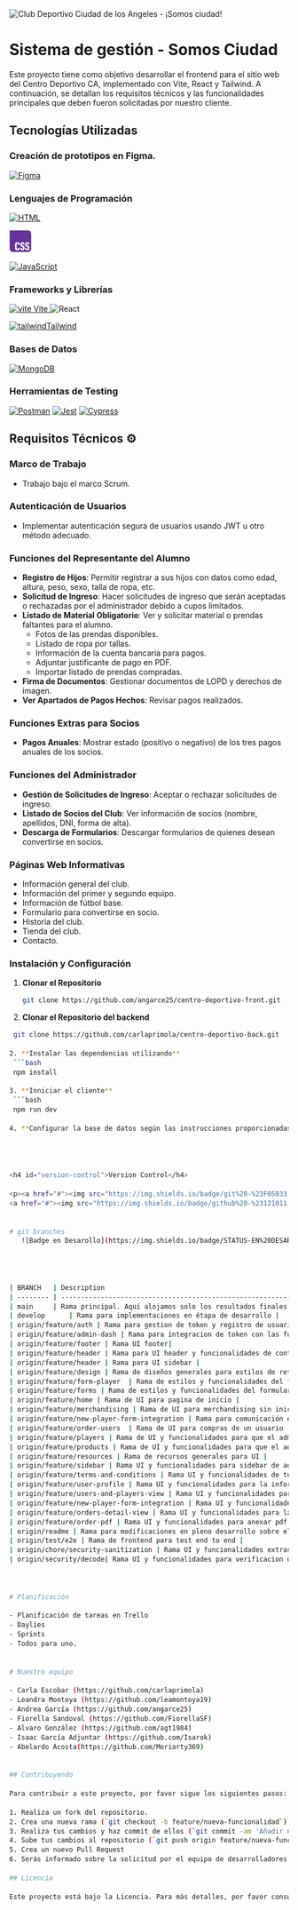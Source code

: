 <img src="https://encrypted-tbn0.gstatic.com/images?q=tbn:ANd9GcRZLCc_7YH-7urnc8N7_5YCR9JhWEiA6qTrCM55UPPXjg&s" alt="Club Deportivo Ciudad de los Angeles - ¡Somos ciudad!" width="250px">

# Sistema de gestión - Somos Ciudad

Este proyecto tiene como objetivo desarrollar el frontend para el sitio web del Centro Deportivo CA, implementado con Vite, React y Tailwind. A continuación, se detallan los requisitos técnicos y las funcionalidades principales que deben fueron solicitadas por nuestro cliente.

## Tecnologías Utilizadas

### Creación de prototipos en Figma.

<a href="#" rel="nofollow"><img src="https://raw.githubusercontent.com/danielcranney/readme-generator/main/public/icons/skills/figma-colored.svg" width="36" height="36" alt="Figma" style="max-width: 100%;"></a>

### Lenguajes de Programación

<a href="#"><img src="https://raw.githubusercontent.com/danielcranney/profileme-dev/3fc3595593bc992e6febba6580d6c9571f5e625f/public/icons/skills/html5-colored.svg" alt="HTML"  width="40" height="40" style="max-width: 100%;" ></a>

<a href="#"><img src="https://raw.githubusercontent.com/danielcranney/profileme-dev/3fc3595593bc992e6febba6580d6c9571f5e625f/public/icons/skills/css3-colored.svg" alt="CSS"  width="40" height="40" style="max-width: 100%;"></a>

<a href="#"><img src="https://img.shields.io/badge/JavaScript-F7DF1E?style=for-the-badge&logo=javascript&logoColor=white&labelColor=101010" alt="JavaScript"  width="40" height="40" style="max-width: 100%;"></a>

### Frameworks y Librerías

<a href="#" rel="nofollow"> <img src="https://github.com/danielcranney/profileme-dev/blob/main/public/icons/skills/vite-colored.svg" alt="vite" width="40" height="40" style="max-width: 100%;"> Vite </a>
<img src="https://camo.githubusercontent.com/f77dffc3996a3c199ae20c7805666f667f56cf215f8db26c73ee9ddebc07c09b/68747470733a2f2f696d672e736869656c64732e696f2f62616467652f72656163742532302d2532333230323332612e7376673f267374796c653d666f722d7468652d6261646765266c6f676f3d7265616374266c6f676f436f6c6f723d253233363144414642266c6162656c436f6c6f723d313031303130" alt="React" data-canonical-src="https://img.shields.io/badge/react%20-%2320232a.svg?&amp;style=for-the-badge&amp;logo=react&amp;logoColor=%2361DAFB&amp;labelColor=101010" style="max-width: 100%;">

<a href="#"><img src="https://raw.githubusercontent.com/danielcranney/profileme-dev/3fc3595593bc992e6febba6580d6c9571f5e625f/public/icons/skills/tailwindcss-colored.svg" alt="tailwind"  width="40" height="40" style="max-width: 100%;">Tailwind</a>

### Bases de Datos

<a href="#"><img src="https://img.shields.io/badge/MongoDB-47A248?style=for-the-badge&logo=mongodb&logoColor=white&labelColor=101010" alt="MongoDB"></a>

### Herramientas de Testing

<a href="#"><img src="https://img.shields.io/badge/Postman-FF6C37?style=for-the-badge&logo=postman&logoColor=white&labelColor=101010" alt="Postman"></a>
<a href="#"><img src="https://img.shields.io/badge/Jest-C21325?style=for-the-badge&logo=jest&logoColor=white&labelColor=101010" alt="Jest"></a>
<a href="#"><img src="https://img.shields.io/badge/Cypress-17202C?style=for-the-badge&logo=cypress&logoColor=white&labelColor=101010" alt="Cypress"></a>

## Requisitos Técnicos ⚙️

### Marco de Trabajo

- Trabajo bajo el marco Scrum.

### Autenticación de Usuarios

- Implementar autenticación segura de usuarios usando JWT u otro método adecuado.

### Funciones del Representante del Alumno

- **Registro de Hijos**: Permitir registrar a sus hijos con datos como edad, altura, peso, sexo, talla de ropa, etc.
- **Solicitud de Ingreso**: Hacer solicitudes de ingreso que serán aceptadas o rechazadas por el administrador debido a cupos limitados.
- **Listado de Material Obligatorio**: Ver y solicitar material o prendas faltantes para el alumno.
  - Fotos de las prendas disponibles.
  - Listado de ropa por tallas.
  - Información de la cuenta bancaria para pagos.
  - Adjuntar justificante de pago en PDF.
  - Importar listado de prendas compradas.
- **Firma de Documentos**: Gestionar documentos de LOPD y derechos de imagen.
- **Ver Apartados de Pagos Hechos**: Revisar pagos realizados.

### Funciones Extras para Socios

- **Pagos Anuales**: Mostrar estado (positivo o negativo) de los tres pagos anuales de los socios.

### Funciones del Administrador

- **Gestión de Solicitudes de Ingreso**: Aceptar o rechazar solicitudes de ingreso.
- **Listado de Socios del Club**: Ver información de socios (nombre, apellidos, DNI, forma de alta).
- **Descarga de Formularios**: Descargar formularios de quienes desean convertirse en socios.

### Páginas Web Informativas

- Información general del club.
- Información del primer y segundo equipo.
- Información de fútbol base.
- Formulario para convertirse en socio.
- Historia del club.
- Tienda del club.
- Contacto.

### Instalación y Configuración

1. **Clonar el Repositorio**

   ```bash
   git clone https://github.com/angarce25/centro-deportivo-front.git

   ```

1. **Clonar el Repositorio del backend**

````bash
 git clone https://github.com/carlaprimola/centro-deportivo-back.git

2. **Instalar las dependencias utilizando**
 ```bash
 npm install

3. **Inniciar el cliente**
 ```bash
 npm run dev

4. **Configurar la base de datos según las instrucciones proporcionadas.**




<h4 id="version-control">Version Control</h4>

<p><a href="#"><img src="https://img.shields.io/badge/git%20-%23F05033.svg?&amp;style=for-the-badge&amp;logo=git&amp;logoColor=white&amp;labelColor=101010" alt="Git"></a>
<a href="#"><img src="https://img.shields.io/badge/github%20-%23121011.svg?&amp;style=for-the-badge&amp;logo=github&amp;logoColor=whit&amp;logoColor=white&amp;labelColor=101010" alt="Github"></a></p>


# git branches
   ![Badge en Desarollo](https://img.shields.io/badge/STATUS-EN%20DESAROLLO-green)




| BRANCH   | Description                                                                           |
| -------- | ------------------------------------------------------------------------------------- |
| main     | Rama principal. Aquí alojamos solo los resultados finales                             |
| develop      | Rama para implementaciones en étapa de desarrollo |
| origin/feature/auth | Rama para gestion de token y registro de usuarios, login |
| origin/feature/admin-dash | Rama para integracion de token con las funcionalidades propias del admin |
| origin/feature/footer | Rama UI footer|
| origin/feature/header | Rama para UI header y funcionalidades de contaxto |
| origin/feature/header | Rama para UI sidebar |
| origin/feature/design | Rama de diseños generales para estilos de retoques en componentes |
| origin/feature/form-player  | Rama de estilos y funcionalidades del formulario de jugador |
| origin/feature/forms | Rama de estilos y funcionalidades del formularios de registro e inicio de sesión |
| origin/feature/home | Rama de UI para pagina de inicio |
| origin/feature/merchandising | Rama de UI para merchandising sin inicio de sesión |
| origin/feature/new-player-form-integration | Rama para comunicación entre formularios |
| origin/feature/order-users  | Rama de UI para compras de un usuario |
| origin/feature/players | Rama de UI y funcionalidades para que el admin vea jugadores |
| origin/feature/products | Rama de UI y funcionalidades para que el admin vea pedidos de productos |
| origin/feature/resources | Rama de recursos generales para UI |
| origin/feature/sidebar | Rama UI y funcionalidades para sidebar de admin y user |
| origin/feature/terms-and-conditions | Rama UI y funcionalidades de términos y condiciones bajo LOPD |
| origin/feature/user-profile | Rama UI y funcionalidades para la información propia a cada usuario |
| origin/feature/users-and-players-view | Rama UI y funcionalidades para la información vinculada entre usuarios y jugadores |
| origin/feature/new-player-form-integration | Rama UI y funcionalidades para la información de formularios |
| origin/feature/orders-detail-view | Rama UI y funcionalidades para la vista detallada de compra productos |
| origin/feature/order-pdf | Rama UI y funcionalidades para anexar pdf a pago de producto |
| origin/readme | Rama para modificaciones en pleno desarrollo sobre el archivo README.md |
| origin/test/e2e | Rama de frontend para test end to end |
| origin/chore/security-sanitization | Rama UI y funcionalidades extras de seguridad |
| origin/security/decode| Rama UI y funcionalidades para verificacion de tokens |



# Planificación

- Planificación de tareas en Trello
- Daylies
- Sprints
- Todos para uno.


# Nuestro equipo

- Carla Escobar (https://github.com/carlaprimola)
- Leandra Montoya (https://github.com/leamontoya19)
- Andrea García (https://github.com/angarce25)
- Fiorella Sandoval (https://github.com/FiorellaSF)
- Alvaro González (https://github.com/agt1984)
- Isaac García Adjuntar (https://github.com/Isarok)
- Abelardo Acosta(https://github.com/Moriarty369)


## Contribuyendo

Para contribuir a este proyecto, por favor sigue los siguientes pasos:

1. Realiza un fork del repositorio.
2. Crea una nueva rama (`git checkout -b feature/nueva-funcionalidad`).
3. Realiza tus cambios y haz commit de ellos (`git commit -am 'Añadir nueva funcionalidad'`).
4. Sube tus cambios al repositorio (`git push origin feature/nueva-funcionalidad`).
5. Crea un nuevo Pull Request
6. Serás informado sobre la solicitud por el equipo de desarrolladores

## Licencia

Este proyecto está bajo la Licencia. Para más detalles, por favor consulta el archivo LICENSE.
````
